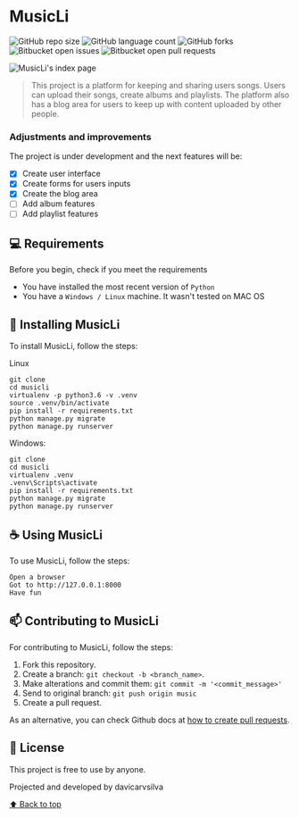 # MusicLi

![GitHub repo size](https://img.shields.io/github/repo-size/davicarvsilva/musicli)
![GitHub language count](https://img.shields.io/github/languages/count/davicarvsilva/musicli)
![GitHub forks](https://img.shields.io/github/forks/davicarvsilva/musicli)
![Bitbucket open issues](https://img.shields.io/bitbucket/issues/davicarvsilva/musicli)
![Bitbucket open pull requests](https://img.shields.io/bitbucket/pr-raw/davicarvsilva/musicli)

<img src="https://i.ibb.co/347BqRV/musicli-index-page.png" alt="MusicLi's index page">

> This project is a platform for keeping and sharing users songs. Users can upload their songs, create albums and playlists. The platform also has a blog area for users to keep up with content uploaded by other people. 

### Adjustments and improvements

The project is under development and the next features will be:

- [x] Create user interface
- [x] Create forms for users inputs
- [x] Create the blog area
- [ ] Add album features
- [ ] Add playlist features

## 💻 Requirements

Before you begin, check if you meet the requirements
* You have installed the most recent version of `Python`
* You have a `Windows / Linux` machine. It wasn't tested on MAC OS 

## 🚀 Installing MusicLi

To install MusicLi, follow the steps:

Linux
```
git clone
cd musicli
virtualenv -p python3.6 -v .venv
source .venv/bin/activate
pip install -r requirements.txt
python manage.py migrate
python manage.py runserver
```

Windows:
```
git clone
cd musicli
virtualenv .venv
.venv\Scripts\activate
pip install -r requirements.txt
python manage.py migrate
python manage.py runserver
```

## ☕ Using MusicLi

To use MusicLi, follow the steps:

```
Open a browser
Got to http://127.0.0.1:8000
Have fun
```

## 📫 Contributing to MusicLi
For contributing to MusicLi, follow the steps:

1. Fork this repository.
2. Create a branch: `git checkout -b <branch_name>`.
3. Make alterations and commit them: `git commit -m '<commit_message>'`
4. Send to original branch: `git push origin music`
5. Create a pull request.

As an alternative, you can check Github docs at [how to create pull requests](https://help.github.com/en/github/collaborating-with-issues-and-pull-requests/creating-a-pull-request).

## 📝 License

This project is free to use by anyone.

Projected and developed  by davicarvsilva

[⬆ Back to top](#musicli)<br>

